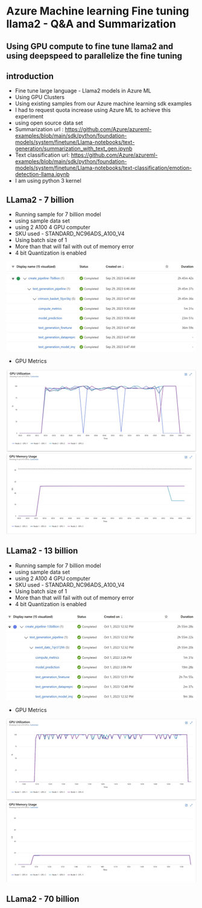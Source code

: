 # Azure Machine learning Fine tuning llama2 - Q&A and Summarization

## Using GPU compute to fine tune llama2 and using deepspeed to parallelize the fine tuning

## introduction

- Fine tune large language - Llama2 models in Azure ML
- Using GPU Clusters
- Using existing samples from our Azure machine learning sdk examples
- I had to request quota increase using Azure ML to achieve this experiment
- using open source data set
- Summarization url : https://github.com/Azure/azureml-examples/blob/main/sdk/python/foundation-models/system/finetune/Llama-notebooks/text-generation/summarization_with_text_gen.ipynb
- Text classification url: https://github.com/Azure/azureml-examples/blob/main/sdk/python/foundation-models/system/finetune/Llama-notebooks/text-classification/emotion-detection-llama.ipynb
- I am using python 3 kernel

## LLama2 - 7 billion

- Running sample for 7 billion model
- using sample data set
- using 2 A100 4 GPU computer
- SKU used - STANDARD_NC96ADS_A100_V4
- Using batch size of 1
- More than that will fail with out of memory error
- 4 bit Quantization is enabled

![Architecture](https://github.com/balakreshnan/Samples2023/blob/main/AzureML/Images/llama2-1.jpg "Architecture")

- GPU Metrics

![Architecture](https://github.com/balakreshnan/Samples2023/blob/main/AzureML/Images/llama2-2.jpg "Architecture")
![Architecture](https://github.com/balakreshnan/Samples2023/blob/main/AzureML/Images/llama2-3.jpg "Architecture")

## LLama2 - 13 billion

- Running sample for 7 billion model
- using sample data set
- using 2 A100 4 GPU computer
- SKU used - STANDARD_NC96ADS_A100_V4
- Using batch size of 1
- More than that will fail with out of memory error
- 4 bit Quantization is enabled

![Architecture](https://github.com/balakreshnan/Samples2023/blob/main/AzureML/Images/llama2-4.jpg "Architecture")

- GPU Metrics

![Architecture](https://github.com/balakreshnan/Samples2023/blob/main/AzureML/Images/llama2-5.jpg "Architecture")
![Architecture](https://github.com/balakreshnan/Samples2023/blob/main/AzureML/Images/llama2-6.jpg "Architecture")

## LLama2 - 70 billion